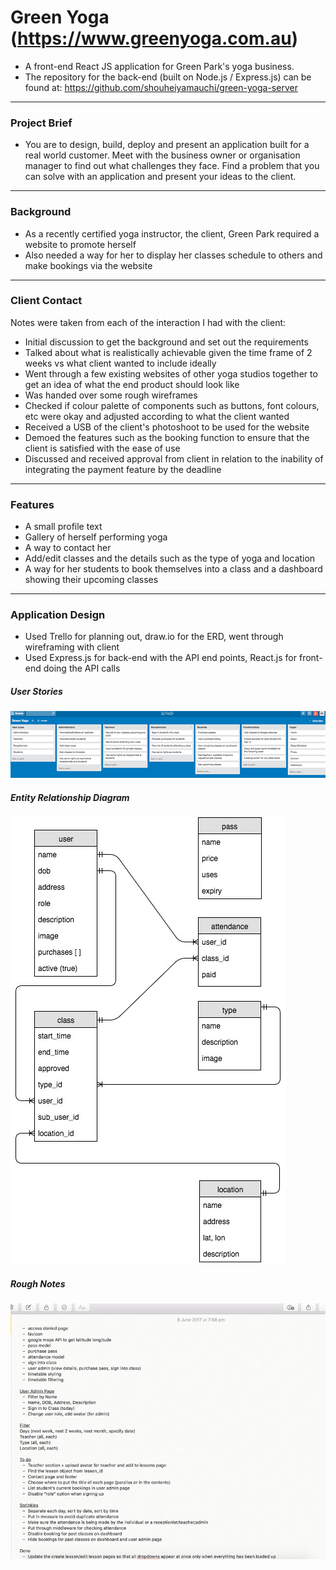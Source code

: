 # Green Yoga (https://www.greenyoga.com.au)
- A front-end React JS application for Green Park's yoga business.
- The repository for the back-end (built on Node.js / Express.js) can be found at: https://github.com/shouheiyamauchi/green-yoga-server
------
### Project Brief
- You are to design, build, deploy and present an application built for a real world customer. Meet with the business owner or organisation manager to find out what challenges they face. Find a problem that you can solve with an application and present your ideas to the client.
------
### Background
- As a recently certified yoga instructor, the client, Green Park required a website to promote herself
- Also needed a way for her to display her classes schedule to others and make bookings via the website
------
### Client Contact
Notes were taken from each of the interaction I had with the client:
- Initial discussion to get the background and set out the requirements
- Talked about what is realistically achievable given the time frame of 2 weeks vs what client wanted to include ideally
- Went through a few existing websites of other yoga studios together to get an idea of what the end product should look like
- Was handed over some rough wireframes
- Checked if colour palette of components such as buttons, font colours, etc were okay and adjusted according to what the client wanted
- Received a USB of the client's photoshoot to be used for the website
- Demoed the features such as the booking function to ensure that the client is satisfied with the ease of use
- Discussed and received approval from client in relation to the inability of integrating the payment feature by the deadline
------
### Features
- A small profile text
- Gallery of herself performing yoga
- A way to contact her
- Add/edit classes and the details such as the type of yoga and location
- A way for her students to book themselves into a class and a dashboard showing their upcoming classes
------
### Application Design
- Used Trello for planning out, draw.io for the ERD, went through wireframing with client
- Used Express.js for back-end with the API end points, React.js for front-end doing the API calls

##### User Stories
![alt User Stories](/public/README/trello.png "Trello")

##### Entity Relationship Diagram
![alt Entity Relationship Diagram](/public/README/erd.jpg "ERD")

##### Rough Notes
![alt Rough Notes](/public/README/notes.png "Rough Notes")
